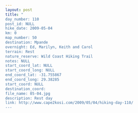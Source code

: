 ```yaml
---
layout: post
title: "
day_number: 110
post_id: NULL
hike_date: 2009-05-04
km: 0
map_number: 50
destination: Mpande
overnight: Ed, Marilyn, Keith and Carol
terrain: Rest
nature_reserve: Wild Coast Hiking Trail
notes: NULL
start_coord_lat: NULL
start_coord_long: NULL
end_coord_lat: -31.755867
end_coord_long: 29.38285
start_coord: NULL
destination_coord: 
file_name: 05-04.jpg
description: Rest day
link: http://www.cape2kosi.com/2009/05/04/hiking-day-110/
---
```

